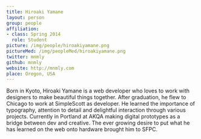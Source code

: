 ```yaml
---
title: Hiroaki Yamane
layout: person
group: people
affiliation:
- class: Spring 2014
  role: Student
picture: /img/people/hiroakiyamane.png
pictureMed: /img/peopleMed/hiroakiyamane.png
twitter: mnmly
github: mnmly
website: http://mnmly.com
place: Oregon, USA
---
```


Born in Kyoto, Hiroaki Yamane is a web developer who loves to work with
designers to make beautiful things together. After graduation, he flew
to Chicago to work at SimpleScott as developer. He learned the
importance of typography, attention to detail and delightful interaction
through various projects. Currently in Portland at AKQA making digital
prototypes as a bridge between dev and creative. The ever growing desire
to put what he has learned on the web onto hardware brought him to SFPC.
